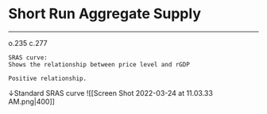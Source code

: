 # Short Run Aggregate Supply
---
o.235 c.277

```ad-definition
SRAS curve:
Shows the relationship between price level and rGDP

Positive relationship.
```
↓Standard SRAS curve
![[Screen Shot 2022-03-24 at 11.03.33 AM.png|400]]

